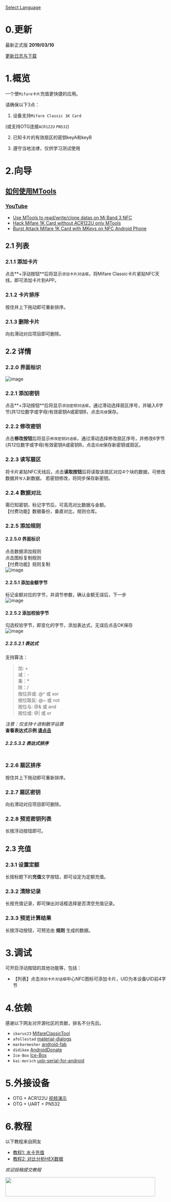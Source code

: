 [Select Language](../index.html)

# 0.更新

最新正式版 **2019/03/10**

[更新日志与下载](./update_log.html)

# 1.概览

一个使`Mifare卡片`充值更快捷的应用。  

请确保以下3点：

1. 设备支持`Mifare Classic 1K Card`  

  (或支持OTG连接`ACR122U` `PN532`)

2. 已知卡片的有效扇区的密钥keyA和keyB

3. 遵守当地法律，仅供学习测试使用  

# 2.向导  
[如何使用MTools](./how_to_use_mtools.html)  
---

### [YouTube](https://www.youtube.com/channel/UC5ZyMTY35t5G4BsmTfjWU9g)

- [Use MTools to read/write/clone datas on Mi Band 3 NFC](https://youtu.be/1Bl-FFALNic)
- [Hack Mifare 1K Card without ACR122U only MTools](https://youtu.be/hEwhJWAt3a8)
- [Burst Attack Mifare 1K Card with MKeys on NFC Android Phone](https://youtu.be/CKSBDwRg7Wo)

## 2.1 列表  
### 2.1.1 添加卡片  
点击**+浮动按钮**后将显示`添加卡片对话框`，将Mifare Classic卡片紧贴NFC天线，即可添加卡片到APP。

### 2.1.2 卡片排序
按住并上下拖动即可重新排序。
### 2.1.3 删除卡片
向右滑动对应项目即可删除。
## 2.2 详情  
### 2.2.0 界面标识  
![image](img/button_func.jpeg)
### 2.2.1 添加密钥
点击**+浮动按钮**后将显示`添加密钥对话框`，通过滑动选择扇区序号，并输入6字节(共12位数字或字母)有效密钥A或密钥B，点击`完成`保存。
### 2.2.2 修改密钥
点击**修改按钮**后将显示`修改密钥对话框`，通过滑动选择修改扇区序号，并修改6字节(共12位数字或字母)有效密钥A或密钥B，点击`完成`保存新密钥或扇区。
### 2.2.3 读写扇区
将卡片紧贴NFC天线后，点击**读取按钮**后将读取该扇区对应4个块的数据，可修改数据并`写入`新数据。 
若密钥修改，将同步保存新密钥。  
### 2.2.4 数据对比  
需已知密钥，标记字节后，可高亮对比数据与金额。  
【付费功能】数据备份，垂直对比，规则仓库。
### 2.2.5 添加规则  
#### 2.2.5.0 界面标识  
点击数据添加规则  
点击图标复制规则  
【付费功能】规则复制  
![image](img/select_block.jpeg)
#### 2.2.5.1 添加金额字节
标记金额对应的字节，并调节参数，确认金额无误后，下一步  
![image](img/mark_money.jpeg)  
#### 2.2.5.2 添加校验字节
勾选校验字节，即变化的字节，添加表达式，无误后点击OK保存  
![image](img/mark_check.jpeg)  
##### 2.2.5.2.1 表达式  
支持算法：
> 加: +  
> 减：-  
> 乘：*  
> 除：/  
> 按位异或: @^  或 xor  
> 按位取反: @~ 或 not  
> 按位与: @& 或 and  
> 按位或: @| 或 or 

*注意：仅支持十进制数字运算*  
**查看表达式示例 [请点击](./help_add_rules.html)**  
##### 2.2.5.3.2 表达式排序
```  按住并上下拖动即可重新排序，靠上先计算

```
### 2.2.6 扇区排序
按住并上下拖动即可重新排序。
### 2.2.7 扇区密钥
向右滑动对应项目即可删除。
###  2.2.8 预览密钥列表
长按浮动按钮即可。
## 2.3 充值
### 2.3.1 设置定额
长按标题下的**充值**文字按钮，即可设定为定额充值。
### 2.3.2 清除记录
长按充值记录，即可弹出对话框选择是否清空充值记录。
### 2.3.3 预览计算结果
长按浮动按钮，可预览由 **规则** 生成的数据。

# 3.调试  
可开启浮动按钮的其他功能等，包括：  
- 【列表】点击`添加卡片对话框`中心NFC图标可添加卡片，UID为本设备UID前4字节  

# 4.依赖
感谢以下网友对开源社区的贡献，排名不分先后。  
- `ikarus23`  [MifareClassicTool](https://github.com/ikarus23/MifareClassicTool)  
- `afollestad`  [material-dialogs](https://github.com/afollestad/material-dialogs)  
- `markormesher`  [android-fab](https://github.com/markormesher/android-fab)  
- `didikee`  [AndroidDonate](https://github.com/didikee/AndroidDonate) 
- `Ice-Box` [Ice-Box](http://catchingnow.com)
- `kai-morich` [usb-serial-for-android](https;//github.com/kai-morich/usb-serial-for-android)  

# 5.外接设备
- OTG + ACR122U [视频演示](https://youtu.be/a7nUWIN7s-4)
- OTG + UART + PN532  

# 6.教程  
以下教程来自网友
- [教程1: 水卡充值](tutorial/tutorial_0.html)   
- [教程2: 对比分析HEX数据](tutorial/tutorial_compare_hex_data.html)

*欢迎投稿提交教程*



<a href="https://www.vultr.com/?ref=7136930"><img src="https://www.vultr.com/media/banner_2.png" width="468" height="60"></a>